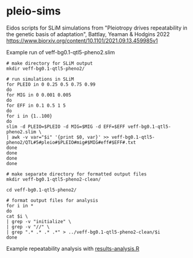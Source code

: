 # pleio-sims
Eidos scripts for SLiM simulations from "Pleiotropy drives repeatability in the genetic basis of adaptation", Battlay, Yeaman &amp; Hodgins 2022
https://www.biorxiv.org/content/10.1101/2021.09.13.459985v1

Example run of veff-bg0.1-qtl5-pheno2.slim
```
# make directory for SLiM output
mkdir veff-bg0.1-qtl5-pheno2/

# run simulations in SLiM
for PLEIO in 0 0.25 0.5 0.75 0.99
do
for MIG in 0 0.001 0.005
do
for EFF in 0.1 0.5 1 5
do
for i in {1..100}
do
slim -d PLEIO=$PLEIO -d MIG=$MIG -d EFF=$EFF veff-bg0.1-qtl5-pheno2.slim \
| awk -v var="$i" '{print $0, var}' >> veff-bg0.1-qtl5-pheno2/QTL#5#pleio#$PLEIO#mig#$MIG#eff#$EFF#.txt
done
done
done
done

# make separate directory for formatted output files
mkdir veff-bg0.1-qtl5-pheno2-clean/

cd veff-bg0.1-qtl5-pheno2/

# format output files for analysis
for i in *
do
cat $i \
| grep -v "initialize" \
| grep -v "//" \
| grep ".* .* .* .*" > ../veff-bg0.1-qtl5-pheno2-clean/$i
done
```

Example repeatability analysis with [results-analysis.R](results-analysis.R)
